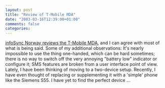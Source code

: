```yaml
---
layout: post
title: "Review of T-Mobile MDA"
date: "2003-03-16T12:39:00+01:00"
comments: false
categories: 
---
```


<p><a href="http://www.infosync.no/news/2002/n/2716.html" title="infoSync : Review: T-Mobile MDA">infoSync Norway reviews the T-Mobile MDA</a>, and I can agree with most of what is being said. Some of my additional observations: It's nearly impossible to use the thing one-handed, which can be hard sometimes; there is no way to switch off the very annoying "battery low" indicator or configure it; SMS features are broken from a user interface point of view. Lately, I have been thinking of moving to a two-device setup. Recently, I have even thought of replacing or supplementing it with a 'simple' phone like the Siemens S55. I have yet to find the perfect device ...</p>

